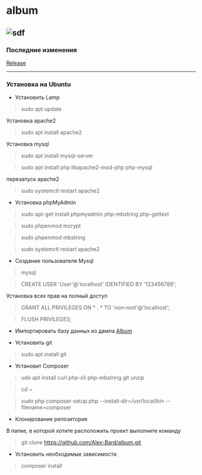# album

  ![sdf](https://app.buddy.works/bardovskialesha/album/pipelines/pipeline/261158/badge.svg?token=69cdf0c2471d5cd3e5c34d789ca0bcec824a5504e456a44410be3a02f5c4d50d)
  ---
### Последние изменения ###

[Release](https://github.com/Alex-Bard/album/releases)

  ---

### Установка на Ubuntu ###
* Установить Lamp 
>sudo apt update

Установка apache2

>sudo apt install apache2 

Установка mysql

>sudo apt install mysql-server

>sudo apt install php libapache2-mod-php php-mysql

перезапуск apache2

>sudo systemctl restart apache2

* Установка phpMyAdmin
>sudo apt-get install phpmyadmin php-mbstring php-gettext

>sudo phpenmod mcrypt

>sudo phpenmod mbstring

>sudo systemctl restart apache2

* Cоздание пользователя Mysql
>mysql

>CREATE USER 'User'@'localhost' IDENTIFIED BY '123456789';

Установка всех прав на полный доступ

>GRANT ALL PRIVILEGES ON * . * TO 'non-root'@'localhost';

>FLUSH PRIVILEGES;

* Импортировать базу данных из дампа
[Album](https://github.com/Alex-Bard/album/blob/screenshots/Mysql/album.sql)

* Установить git
>sudo apt install git

* Установит Composer 
>udo apt install curl php-cli php-mbstring git unzip

>cd ~

>sudo php composer-setup.php --install-dir=/usr/local/bin --filename=composer

* Клонирование репозитория

 В папке, в которой хотите расположить проект выполните команду
 
>git clone https://github.com/Alex-Bard/album.git

* Установить необходимые зависимости 
>composer install

